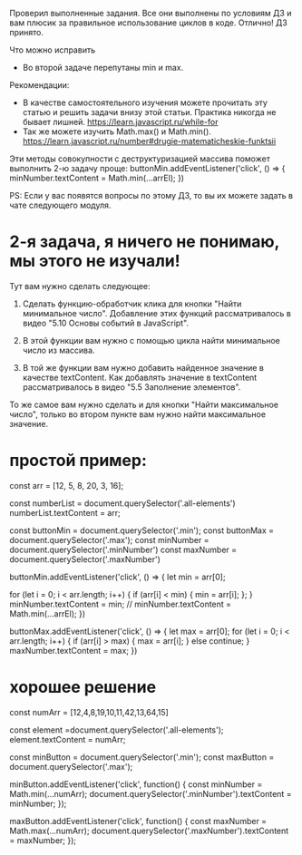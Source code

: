 Проверил выполненные задания. Все они выполнены по условиям ДЗ и вам плюсик за правильное использование циклов в коде. Отлично!
ДЗ принято.

Что можно исправить
- Во второй задаче перепутаны min и max.

Рекомендации:
- В качестве самостоятельного изучения можете прочитать эту статью и решить задачи внизу этой статьи. Практика никогда не бывает лишней.
https://learn.javascript.ru/while-for
- Так же можете изучить Math.max() и Math.min().
https://learn.javascript.ru/number#drugie-matematicheskie-funktsii

Эти методы совокупности с деструктуризацией массива поможет выполнить 2-ю задачу проще:
buttonMin.addEventListener('click', () => {
  minNumber.textContent = Math.min(...arrEl);
})

PS: Если у вас появятся вопросы по этому ДЗ, то вы их можете задать в чате следующего модуля.

# 2-я задача, я ничего не понимаю, мы этого не изучали!
Тут вам нужно сделать следующее:

1) Сделать функцию-обработчик клика для кнопки "Найти минимальное число". Добавление этих функций рассматривалось в видео "5.10 Основы событий в JavaScript".

2) В этой функции вам нужно с помощью цикла найти минимальное число из массива.

3) В той же функции вам нужно добавить найденное  значение в качестве textContent. Как добавлять значение в textContent рассматривалось в видео "5.5 Заполнение элементов".



То же самое вам нужно сделать и для кнопки "Найти максимальное число", только во втором пункте вам нужно найти максимальное значение.


# простой пример:
const arr = [12, 5, 8, 20, 3, 16];

const numberList = document.querySelector('.all-elements')
numberList.textContent = arr;

const buttonMin = document.querySelector('.min');
const buttonMax = document.querySelector('.max');
const minNumber = document.querySelector('.minNumber')
const maxNumber = document.querySelector('.maxNumber')

buttonMin.addEventListener('click', () => {
  let min = arr[0];

  for (let i = 0; i < arr.length; i++) {
      if (arr[i] < min) {
        min = arr[i];
      };
  }
  minNumber.textContent = min;
  // minNumber.textContent = Math.min(...arrEl);
})

buttonMax.addEventListener('click', () => {
  let max = arr[0];
  for (let i = 0; i < arr.length; i++) {
      if (arr[i] > max) {
        max = arr[i];
      } else continue;
  }
  maxNumber.textContent = max;
})

# хорошее решение
const numArr = [12,4,8,19,10,11,42,13,64,15]

const element =document.querySelector('.all-elements');
element.textContent = numArr;

const minButton = document.querySelector('.min');
const maxButton = document.querySelector('.max');

minButton.addEventListener('click', function() {
    const minNumber = Math.min(...numArr);
    document.querySelector('.minNumber').textContent = minNumber;
});


maxButton.addEventListener('click', function() {
    const maxNumber = Math.max(...numArr);
    document.querySelector('.maxNumber').textContent = maxNumber;
});

